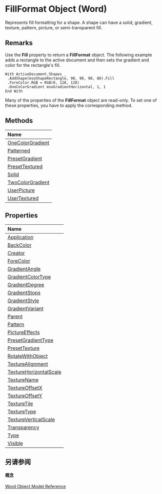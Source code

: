 
# FillFormat Object (Word)

Represents fill formatting for a shape. A shape can have a solid, gradient, texture, pattern, picture, or semi-transparent fill.


## Remarks

Use the  **Fill** property to return a **FillFormat** object. The following example adds a rectangle to the active document and then sets the gradient and color for the rectangle's fill.


```
With ActiveDocument.Shapes _ 
 .AddShape(msoShapeRectangle, 90, 90, 90, 80).Fill 
 .ForeColor.RGB = RGB(0, 128, 128) 
 .OneColorGradient msoGradientHorizontal, 1, 1 
End With
```

Many of the properties of the  **FillFormat** object are read-only. To set one of these properties, you have to apply the corresponding method.


## Methods



|**Name**|
|:-----|
|[OneColorGradient](993ae539-0051-cbf1-390b-4852aa97f5fb.md)|
|[Patterned](993fd302-0ba2-f540-f21c-0915bccfacaf.md)|
|[PresetGradient](bffe754d-6593-9684-abf4-b5d1e9df720e.md)|
|[PresetTextured](9a4aac9d-6349-7947-bc4a-1b0bb64a848b.md)|
|[Solid](320f5475-7283-c394-0987-3eba3e1d0447.md)|
|[TwoColorGradient](38a8a57c-0f5f-e54a-999e-87e0977196b8.md)|
|[UserPicture](09ddb55f-7ba0-9345-c366-23ac5ce6945a.md)|
|[UserTextured](4407df38-2660-5974-eadb-e30fe292ef11.md)|

## Properties



|**Name**|
|:-----|
|[Application](65ace782-ae10-547e-45be-7dc13f4dcaed.md)|
|[BackColor](bea1c59d-24ed-667c-45da-90626e8ec506.md)|
|[Creator](1bb9d3ad-ab28-f109-f449-624c61be3746.md)|
|[ForeColor](23ee2f7e-12f4-fba4-8b8c-9d6d4debe526.md)|
|[GradientAngle](a40a03bb-a395-0e7e-708c-4b9eee89ee4c.md)|
|[GradientColorType](3722c4df-8091-6c66-b379-af8385ed9fc5.md)|
|[GradientDegree](c9fba9b0-cfbb-4cf1-c416-5886c77098fb.md)|
|[GradientStops](3ae72292-2b7b-69af-35d4-5f887ce3c7ce.md)|
|[GradientStyle](f5342153-6160-c1cd-c02f-708c7c08a902.md)|
|[GradientVariant](d92f56a2-fe56-4734-bddc-97517eea5def.md)|
|[Parent](febebae2-3bb6-ff15-a631-5ad650bc0a75.md)|
|[Pattern](a0a296b4-20d2-20a6-9892-e22d1b7f4cff.md)|
|[PictureEffects](810143d0-ccef-5e39-68b0-7317fd29febc.md)|
|[PresetGradientType](b53ed5f8-61be-1abd-d3c7-e47a4ffc44b9.md)|
|[PresetTexture](90503151-0351-26f3-de16-65cb21992f46.md)|
|[RotateWithObject](96a0a7e9-be99-fb36-b245-8850297fa765.md)|
|[TextureAlignment](c28ba99a-8219-996c-676d-ee98d908ab0f.md)|
|[TextureHorizontalScale](95673ba4-db72-957a-9873-6a77029d578d.md)|
|[TextureName](9eb01e1b-3cd1-16ad-4a7b-a430e27782d9.md)|
|[TextureOffsetX](19f49253-b996-9dc8-c214-be65fc7efe12.md)|
|[TextureOffsetY](39d2448a-2de8-f3f7-168d-62dd3eb0ee3a.md)|
|[TextureTile](670db5f6-8543-2c6e-6aeb-98f240716421.md)|
|[TextureType](5254a20e-477d-c69e-7296-129deb1e08e0.md)|
|[TextureVerticalScale](19045ed6-ccae-7403-5701-a93cec25e51f.md)|
|[Transparency](a3fa8665-1cc1-347a-f4fd-0349e0771e67.md)|
|[Type](ad7f354c-9429-a851-8a37-02bbddf26306.md)|
|[Visible](b502cfc8-3221-482c-6f5b-8502a52ef411.md)|

## 另请参阅


#### 概念


[Word Object Model Reference](be452561-b436-bb9b-6f94-3faa9a74a6fd.md)